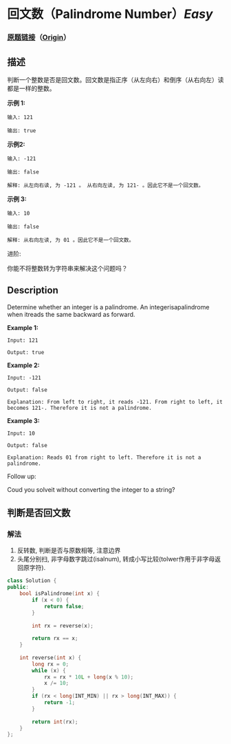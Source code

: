 # 回文数（Palindrome Number）*Easy*
### [原题链接](https://leetcode-cn.com/problems/palindrome-number)（[Origin](https://leetcode.com/problems/palindrome-number)）
## 描述
判断一个整数是否是回文数。回文数是指正序（从左向右）和倒序（从右向左）读都是一样的整数。

**示例 1:**
```
输入: 121

输出: true
```


**示例2:**
```
输入: -121

输出: false

解释: 从左向右读, 为 -121 。 从右向左读, 为 121- 。因此它不是一个回文数。
```


**示例 3:**
```
输入: 10

输出: false

解释: 从右向左读, 为 01 。因此它不是一个回文数。
```


进阶:

你能不将整数转为字符串来解决这个问题吗？

## Description
Determine whether an integer is a palindrome. An integerisapalindrome when itreads the same backward as forward.

**Example 1:**
```
Input: 121

Output: true
```


**Example 2:**
```
Input: -121

Output: false

Explanation: From left to right, it reads -121. From right to left, it becomes 121-. Therefore it is not a palindrome.
```


**Example 3:**
```
Input: 10

Output: false

Explanation: Reads 01 from right to left. Therefore it is not a palindrome.
```


Follow up:

Coud you solveit without converting the integer to a string?


## 判断是否回文数
### 解法
1. 反转数, 判断是否与原数相等, 注意边界
2. 头尾分别扫, 非字母数字跳过(isalnum), 转成小写比较(tolwer作用于非字母返回原字符).
```c++
class Solution {
public:
    bool isPalindrome(int x) {
        if (x < 0) {
            return false;
        }
        
        int rx = reverse(x);
        
        return rx == x;        
    }
    
    int reverse(int x) {
        long rx = 0;
        while (x) {
            rx = rx * 10L + long(x % 10);
            x /= 10;
        }
        if (rx < long(INT_MIN) || rx > long(INT_MAX)) {
            return -1;
        }
        
        return int(rx);
    }
};
```